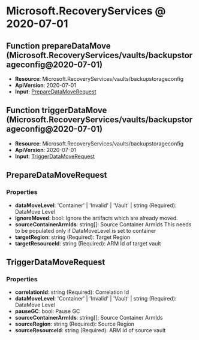 # Microsoft.RecoveryServices @ 2020-07-01

## Function prepareDataMove (Microsoft.RecoveryServices/vaults/backupstorageconfig@2020-07-01)
* **Resource**: Microsoft.RecoveryServices/vaults/backupstorageconfig
* **ApiVersion**: 2020-07-01
* **Input**: [PrepareDataMoveRequest](#preparedatamoverequest)

## Function triggerDataMove (Microsoft.RecoveryServices/vaults/backupstorageconfig@2020-07-01)
* **Resource**: Microsoft.RecoveryServices/vaults/backupstorageconfig
* **ApiVersion**: 2020-07-01
* **Input**: [TriggerDataMoveRequest](#triggerdatamoverequest)

## PrepareDataMoveRequest
### Properties
* **dataMoveLevel**: 'Container' | 'Invalid' | 'Vault' | string (Required): DataMove Level
* **ignoreMoved**: bool: Ignore the artifacts which are already moved.
* **sourceContainerArmIds**: string[]: Source Container ArmIds
This needs to be populated only if DataMoveLevel is set to container
* **targetRegion**: string (Required): Target Region
* **targetResourceId**: string (Required): ARM Id of target vault

## TriggerDataMoveRequest
### Properties
* **correlationId**: string (Required): Correlation Id
* **dataMoveLevel**: 'Container' | 'Invalid' | 'Vault' | string (Required): DataMove Level
* **pauseGC**: bool: Pause GC
* **sourceContainerArmIds**: string[]: Source Container ArmIds
* **sourceRegion**: string (Required): Source Region
* **sourceResourceId**: string (Required): ARM Id of source vault

